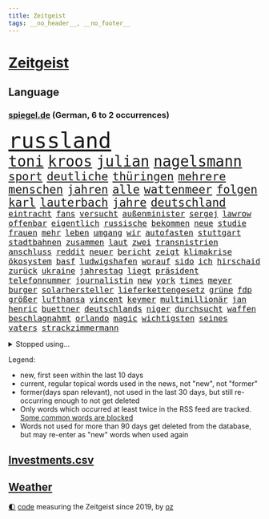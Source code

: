 ```yaml
---
title: Zeitgeist
tags: __no_header__, __no_footer__
---
```


# [Zeitgeist](https://oliz.io/zeitgeist/)

## Language

<h3><a href="https://www.spiegel.de" target="_blank">spiegel.de</a> (German, 6 to 2 occurrences)</h3>
<p style="font-family:monospace">
<span style="font-size:32pt"><a href="news_links.html#russland" class="current">russland</a></span>
<br>
<span style="font-size:22pt"><a href="news_links.html#toni" class="current">toni</a></span>
<span style="font-size:22pt"><a href="news_links.html#kroos" class="current">kroos</a></span>
<span style="font-size:22pt"><a href="news_links.html#julian" class="current">julian</a></span>
<span style="font-size:22pt"><a href="news_links.html#nagelsmann" class="current">nagelsmann</a></span>
<br>
<span style="font-size:17pt"><a href="news_links.html#sport" class="current">sport</a></span>
<span style="font-size:17pt"><a href="news_links.html#deutliche" class="current">deutliche</a></span>
<span style="font-size:17pt"><a href="news_links.html#thüringen" class="current">thüringen</a></span>
<span style="font-size:17pt"><a href="news_links.html#mehrere" class="current">mehrere</a></span>
<span style="font-size:17pt"><a href="news_links.html#menschen" class="current">menschen</a></span>
<span style="font-size:17pt"><a href="news_links.html#jahren" class="current">jahren</a></span>
<span style="font-size:17pt"><a href="news_links.html#alle" class="current">alle</a></span>
<span style="font-size:17pt"><a href="news_links.html#wattenmeer" class="current">wattenmeer</a></span>
<span style="font-size:17pt"><a href="news_links.html#folgen" class="current">folgen</a></span>
<span style="font-size:17pt"><a href="news_links.html#karl" class="current">karl</a></span>
<span style="font-size:17pt"><a href="news_links.html#lauterbach" class="current">lauterbach</a></span>
<span style="font-size:17pt"><a href="news_links.html#jahre" class="current">jahre</a></span>
<span style="font-size:17pt"><a href="news_links.html#deutschland" class="current">deutschland</a></span>
<br>
<span style="font-size:12pt"><a href="news_links.html#eintracht" class="current">eintracht</a></span>
<span style="font-size:12pt"><a href="news_links.html#fans" class="current">fans</a></span>
<span style="font-size:12pt"><a href="news_links.html#versucht" class="current">versucht</a></span>
<span style="font-size:12pt"><a href="news_links.html#außenminister" class="current">außenminister</a></span>
<span style="font-size:12pt"><a href="news_links.html#sergej" class="new">sergej</a></span>
<span style="font-size:12pt"><a href="news_links.html#lawrow" class="new">lawrow</a></span>
<span style="font-size:12pt"><a href="news_links.html#offenbar" class="current">offenbar</a></span>
<span style="font-size:12pt"><a href="news_links.html#eigentlich" class="current">eigentlich</a></span>
<span style="font-size:12pt"><a href="news_links.html#russische" class="current">russische</a></span>
<span style="font-size:12pt"><a href="news_links.html#bekommen" class="current">bekommen</a></span>
<span style="font-size:12pt"><a href="news_links.html#neue" class="current">neue</a></span>
<span style="font-size:12pt"><a href="news_links.html#studie" class="current">studie</a></span>
<span style="font-size:12pt"><a href="news_links.html#frauen" class="current">frauen</a></span>
<span style="font-size:12pt"><a href="news_links.html#mehr" class="current">mehr</a></span>
<span style="font-size:12pt"><a href="news_links.html#leben" class="current">leben</a></span>
<span style="font-size:12pt"><a href="news_links.html#umgang" class="current">umgang</a></span>
<span style="font-size:12pt"><a href="news_links.html#wir" class="current">wir</a></span>
<span style="font-size:12pt"><a href="news_links.html#autofasten" class="new">autofasten</a></span>
<span style="font-size:12pt"><a href="news_links.html#stuttgart" class="current">stuttgart</a></span>
<span style="font-size:12pt"><a href="news_links.html#stadtbahnen" class="new">stadtbahnen</a></span>
<span style="font-size:12pt"><a href="news_links.html#zusammen" class="current">zusammen</a></span>
<span style="font-size:12pt"><a href="news_links.html#laut" class="current">laut</a></span>
<span style="font-size:12pt"><a href="news_links.html#zwei" class="current">zwei</a></span>
<span style="font-size:12pt"><a href="news_links.html#transnistrien" class="new">transnistrien</a></span>
<span style="font-size:12pt"><a href="news_links.html#anschluss" class="current">anschluss</a></span>
<span style="font-size:12pt"><a href="news_links.html#reddit" class="new">reddit</a></span>
<span style="font-size:12pt"><a href="news_links.html#neuer" class="current">neuer</a></span>
<span style="font-size:12pt"><a href="news_links.html#bericht" class="current">bericht</a></span>
<span style="font-size:12pt"><a href="news_links.html#zeigt" class="current">zeigt</a></span>
<span style="font-size:12pt"><a href="news_links.html#klimakrise" class="current">klimakrise</a></span>
<span style="font-size:12pt"><a href="news_links.html#ökosystem" class="current">ökosystem</a></span>
<span style="font-size:12pt"><a href="news_links.html#basf" class="current">basf</a></span>
<span style="font-size:12pt"><a href="news_links.html#ludwigshafen" class="new">ludwigshafen</a></span>
<span style="font-size:12pt"><a href="news_links.html#worauf" class="current">worauf</a></span>
<span style="font-size:12pt"><a href="news_links.html#sido" class="new">sido</a></span>
<span style="font-size:12pt"><a href="news_links.html#ich" class="current">ich</a></span>
<span style="font-size:12pt"><a href="news_links.html#hirschaid" class="new">hirschaid</a></span>
<span style="font-size:12pt"><a href="news_links.html#zurück" class="current">zurück</a></span>
<span style="font-size:12pt"><a href="news_links.html#ukraine" class="current">ukraine</a></span>
<span style="font-size:12pt"><a href="news_links.html#jahrestag" class="current">jahrestag</a></span>
<span style="font-size:12pt"><a href="news_links.html#liegt" class="current">liegt</a></span>
<span style="font-size:12pt"><a href="news_links.html#präsident" class="current">präsident</a></span>
<span style="font-size:12pt"><a href="news_links.html#telefonnummer" class="current">telefonnummer</a></span>
<span style="font-size:12pt"><a href="news_links.html#journalistin" class="current">journalistin</a></span>
<span style="font-size:12pt"><a href="news_links.html#new" class="current">new</a></span>
<span style="font-size:12pt"><a href="news_links.html#york" class="current">york</a></span>
<span style="font-size:12pt"><a href="news_links.html#times" class="current">times</a></span>
<span style="font-size:12pt"><a href="news_links.html#meyer" class="current">meyer</a></span>
<span style="font-size:12pt"><a href="news_links.html#burger" class="current">burger</a></span>
<span style="font-size:12pt"><a href="news_links.html#solarhersteller" class="new">solarhersteller</a></span>
<span style="font-size:12pt"><a href="news_links.html#lieferkettengesetz" class="current">lieferkettengesetz</a></span>
<span style="font-size:12pt"><a href="news_links.html#grüne" class="current">grüne</a></span>
<span style="font-size:12pt"><a href="news_links.html#fdp" class="current">fdp</a></span>
<span style="font-size:12pt"><a href="news_links.html#größer" class="current">größer</a></span>
<span style="font-size:12pt"><a href="news_links.html#lufthansa" class="current">lufthansa</a></span>
<span style="font-size:12pt"><a href="news_links.html#vincent" class="current">vincent</a></span>
<span style="font-size:12pt"><a href="news_links.html#keymer" class="new">keymer</a></span>
<span style="font-size:12pt"><a href="news_links.html#multimillionär" class="new">multimillionär</a></span>
<span style="font-size:12pt"><a href="news_links.html#jan" class="current">jan</a></span>
<span style="font-size:12pt"><a href="news_links.html#henric" class="new">henric</a></span>
<span style="font-size:12pt"><a href="news_links.html#buettner" class="new">buettner</a></span>
<span style="font-size:12pt"><a href="news_links.html#deutschlands" class="current">deutschlands</a></span>
<span style="font-size:12pt"><a href="news_links.html#niger" class="current">niger</a></span>
<span style="font-size:12pt"><a href="news_links.html#durchsucht" class="current">durchsucht</a></span>
<span style="font-size:12pt"><a href="news_links.html#waffen" class="current">waffen</a></span>
<span style="font-size:12pt"><a href="news_links.html#beschlagnahmt" class="current">beschlagnahmt</a></span>
<span style="font-size:12pt"><a href="news_links.html#orlando" class="current">orlando</a></span>
<span style="font-size:12pt"><a href="news_links.html#magic" class="current">magic</a></span>
<span style="font-size:12pt"><a href="news_links.html#wichtigsten" class="current">wichtigsten</a></span>
<span style="font-size:12pt"><a href="news_links.html#seines" class="current">seines</a></span>
<span style="font-size:12pt"><a href="news_links.html#vaters" class="current">vaters</a></span>
<span style="font-size:12pt"><a href="news_links.html#strackzimmermann" class="current">strackzimmermann</a></span>
</p>
<details>
<summary>Stopped using...</summary>
<p class="former" style="font-size:12pt">
ehemann(1219) investoren(1219) reiche(1219) tempo(1219) arm(1218) dauerhaft(1218) innenminister(1218) kriminellen(1218) richten(1218) bayerns(1217) befinden(1217) einiges(1217) philippinen(1217) schatten(1217) stürzte(1217) willen(1217) auftakt(1216) gewaltig(1216) live(1216) portugal(1216) geworfen(1215) vollständig(1215) asche(1214) brexit(1214) führerschein(1214) tragen(1214) andrea(1213) städte(1213) 37(1212) bisschen(1212) einzug(1212) gelegt(1212) hervor(1212) institut(1212) krankenhäuser(1212) mario(1212) schildert(1212) stattdessen(1212) unglück(1212) hintergründe(1211) kardinal(1211) rettungskräfte(1211) studierenden(1211) treffer(1211) verfolgen(1211) helfer(1210) null(1210) parteichef(1210) unterschiedlich(1210) amerika(1209) extreme(1209) feier(1209) keller(1209) schweigen(1209) unabhängigkeit(1209) wohnhaus(1209) zurzeit(1209) italienische(1208) werke(1208) wort(1208) 26(1207) bedeutung(1207) beschwerden(1207) einstigen(1207) entscheidend(1207) jury(1207) kochen(1207) lehnen(1207) reporter(1207) richtige(1207) schießt(1207) vertrauen(1207) üben(1207) bmw(1206) reichte(1206) rät(1206) schüssen(1205) united(1205) abgehört(1204) australische(1204) bestätigen(1204) deals(1204) fließt(1204) mode(1204) armut(1203) globale(1203) besuchen(1202) erbe(1202) bestimmten(1201) erwartungen(1201) fußballprofi(1201) halb(1200) klimapolitik(1200) möglichst(1200) entwickeln(1199) gering(1198) mission(1198) stärke(1198) bande(1197) eklat(1197) wende(1197) letztes(1195) nationalen(1195) haaland(1194) harten(1194) verzichten(1194) ähnlich(1193) mehrerer(1191) parallelen(1191) schrecken(1191) unzufrieden(1190) reduzieren(1189) wind(1188) hilfen(1185) beitrag(1183) rechtsstreit(1183) einkommen(1181) ämter(1181) abgeschlossen(1179) vermisste(1177) staatlichen(1175) provoziert(1174) herausforderung(1172) entspannt(1164) verdoppelt(1162) heizen(1161) gebieten(1158) rakete(1153) gezielt(1098) extremwetter(1085) autobahnen(1073) strecken(1052) konservative(1048) lediglich(1000) arte(957) rereportage(957) anführer(955) djoković(951) bundesanwaltschaft(941) wellen(922) fossilen(919) gremium(919) weibliche(913) dörfer(907) nachspielzeit(896) realität(891) liebsten(888) papiere(882) zorn(880) gehälter(876) gewandt(872) entstanden(861) australiens(853) energiekosten(853) kunstwerke(851) älteste(848) ruhestand(845) verständigt(843) hendrik(833) 41(829) rande(811) laura(798) martina(795) 87(782) öffentlichrechtlichen(779) verletzung(777) aufgestellt(774) kanzlers(770) einrichtungen(765) soldat(759) ben(755) verringern(754) verkündete(752) spaltung(746) verweist(736) versteckte(728) brüder(721) vereinigung(716) betreibt(715) 40000(713) benötigt(709) absagen(707) südamerika(705) schildern(704) unsicher(696) erneuerbare(695) spiegelbildungsnewsletter(693) töchter(692) iranische(687) flüchten(682) niedersächsischen(674) spart(672) schwarzes(659) großmutter(657) packenden(657) anschuldigungen(653) nachfolgerin(651) schlamm(638) würdigt(638) ankara(637) besitzt(625) sylt(624) reporterin(622) kühnert(611) ulrich(611) mitarbeitende(609) kaffee(606) idol(605) grundschule(604) vermissten(600) profi(592) einsätze(591) wozu(591) grün(589) plädieren(588) anruf(573) folgten(572) landwirtschaft(571) digitale(569) drohnenangriff(558) offizielle(549) studentin(548) ron(547) sperren(543) gendern(520) eingreifen(518) machtmissbrauch(514) fortschritt(509) senioren(508) tel(507) monika(504) kollegin(502) beobachter(501) rückblick(498) spiegelrecherche(498) aviv(496) scheinbar(496) gerecht(491) urteilt(489) 300000(487) verurteilten(480) bergen(477) operiert(469) parallel(466) beantragen(462) flugabwehr(456) häufigsten(451) jets(451) spion(448) as(445) tabu(444) liberale(440) trotzen(440) landesweiten(439) pop(439) deutschlandticket(438) feind(432) mitgliedern(432) skepsis(432) zehntausenden(431) migrationspolitik(429) durcheinander(427) saarlouis(427) gestalten(424) 2011(421) geschosse(421) madonna(421) perfekten(412) udo(409) day(402) freigelassen(401) ansicht(399) satellitenbild(399) meiste(396) boom(394) cem(386) liebt(378) schwache(375) neunzigerjahren(374) siege(372) erschüttern(368) späten(367) getötete(365) geständnis(364) rechtsaußen(363) segelboot(360) schöner(359) verzögerung(358) zutiefst(358) 1600(356) beitritt(352) stil(351) premiers(350) spielerinnen(349) unterbrechung(349) stürzten(345) joggen(344) merklich(341) reichelt(338) #metoo(334) gejagt(333) milliardenschwere(333) ernsten(331) anlagen(328) ertrunken(326) transformation(323) kalkül(319) dürren(318) bauindustrie(317) pis(317) bestreiten(315) baugenehmigungen(314) umsetzen(313) w(313) dna(312) schließung(312) emotionen(310) wüst(310) ac(308) diplomatische(308) existenz(308) spiegeltalk(308) drama(307) erling(307) modi(304) brown(303) rückhalt(302) sofortiger(302) ecuador(301) solar(299) gewalttaten(297) wärmepumpe(295) birgt(294) gesundheitlichen(292) härtere(291) bundesweite(290) münchens(289) fühlte(288) überlegungen(288) samuel(286) arbeitswelt(285) chicago(285) spürt(281) durften(280) horror(280) mitarbeitenden(278) erheblich(276) behauptungen(273) küche(272) feinde(269) spektakulären(267) drogenhandel(265) male(263) schwierigen(260) neuwahlen(259) brutalen(258) angelegt(256) schockiert(256) diego(254) zoff(254) lebensgefährlich(253) würdigte(253) acker(252) terrorgruppe(252) lukas(249) organisationen(249) beckenbauer(248) gegners(246) kopenhagen(243) celsius(240) verschwendung(240) sonntagmorgen(238) moschee(237) made(234) sanieren(234) renommierten(232) spahn(231) kurve(230) schirdewan(230) vorbilder(229) abgewehrt(228) bitcoin(227) lieferten(227) entsorgt(226) schnellstmöglich(226) preiserhöhung(225) gesellschaftliche(224) metachef(224) netzentgelte(224) weile(224) benachteiligt(223) vorlegen(222) erweist(221) milliardenschweren(221) lebenshaltungskosten(220) erschöpfung(219) sinkende(219) rechtsradikalen(218) bahrain(217) braut(217) effizienter(215) widersprüche(215) benötigten(214) weisen(214) allgemeine(212) geschlossene(211) dumme(210) gerichts(210) griechischer(210) tiefsee(210) unterbunden(210) marokko(208) variante(208) durchschnitt(207) feindbild(207) freizeit(206) goldene(205) robust(205) verstrickt(205) teller(204) afdchefin(201) brutaler(201) flüchtlingslager(201) schwitzen(201) dänische(200) höheren(200) staus(200) einzuführen(199) warmen(199) häfen(197) zerbrochen(197) terroranschläge(196) islamistische(194) iranischer(193) demonstrant(192) schönste(192) behandeln(191) lindenberg(190) planet(190) salz(189) aggressives(188) angefangen(188) angefeindet(188) netanyahus(188) erwischte(186) visa(186) wirtschaftsweise(185) faktor(184) standorten(184) exklusive(181) häftling(180) umweltkatastrophe(180) einbüßen(178) klubpräsident(178) vermuteten(178) freundinnen(176) unerwartete(176) pablo(175) re(175) reinen(175) airport(174) chancenlos(174) sozial(174) abkehr(173) arizona(173) abschieben(172) effekte(172) erlaubnis(169) mary(169) brücken(168) chefinnen(168) erpressung(168) achtung(167) erdtrabanten(167) geschäftsleute(167) geheimdienstchef(166) mehrwertsteuer(166) angefahren(165) alexa(163) astronomen(159) gründete(158) hundebesitzer(158) saudiarabiens(158) vorzugehen(158) grönland(157) hoffnungsvoll(157) niederlegen(157) models(156) nachzahlen(156) schroeder(156) kabine(155) gewechselt(154) kreative(154) 83jährige(153) amtsmissbrauch(153) protestierte(153) buchautorin(152) enthielt(152) journalistinnen(152) probiert(151) verunglückte(151) einbürgerungen(150) verbänden(150) hungerstreik(148) rabe(146) müde(145) syriens(145) dringenden(141) sogenannter(141) studentinnen(141) vergleichen(141) bernstein(140) bundesverkehrsminister(140) strompreis(140) digitaler(139) ecke(139) glänzte(139) bradley(138) cooper(138) extremist(138) luftschläge(138) challenge(137) demokratischen(137) chiara(136) detroit(136) halloween(136) herbert(136) schwede(136) sekunde(136) ehrlichkeit(135) geworben(135) doppelmoral(134) schiebt(134) kolonie(133) milliardenhilfen(133) bequem(132) co₂ausstoß(132) gewaltigen(132) schieflage(132) berüchtigten(131) gefolgt(131) biologe(130) werkstatt(130) gelobt(129) luxusuhr(129) berüchtigte(128) eingebürgert(127) geklappt(127) pyramide(127) zusammengestoßen(127) anonym(126) anja(125) begehen(125) neuanfang(125) unausweichlich(125) prekär(124) verhalf(124) 55(123) regelungen(123) tolle(123) ultrarechten(123) visum(122) zahlungsunfähig(122) 60jährige(121) ausgegangen(121) umsätze(121) verbraucherzentrale(121) verschanzt(121) vertreibung(121) ansprüche(120) bedauern(120) betriebsrat(120) inselstaat(120) bist(119) kaution(119) airways(118) index(118) ungerecht(118) finals(117) arnold(116) usbörsenaufsicht(116) bundestagspräsidentin(115) cups(115) lanka(114) pauschale(114) sri(114) stellungen(114) taugen(114) trail(114) aufwachsen(113) gehindert(113) reus(113) schäuble(113) effenbergbank(112) schmalkalden(112) beriet(111) bevorzugt(111) solarindustrie(111) vermittlung(111) überfüllten(111) brodelt(110) furore(110) rechtsstaat(110) erfindung(109) gardasee(108) rudolf(108) stamp(108) neukölln(107) ratschläge(107) bäumen(106) giganten(106) hamasterroristen(106) beteiligung(105) langjähriger(105) parteigründung(105) streuen(105) todesopfern(105) wertvoll(105) white(105) anheben(104) migrationshintergrund(104) verständigung(104) chris(103) geebnet(103) schadensbegrenzung(103) unverändert(103) arabische(102) bezirk(102) massaker(102) ranghoher(102) terroristische(102) gedeiht(101) gescheiterte(101) jeremy(101) milde(101) autozulieferer(100) bundespräsidenten(100) engere(100) friert(100) glückwünsche(100) israelischem(100) mohammadi(100) wohnraum(100) bombendrohung(99) erschreckende(99) sobald(99) sonderbeauftragte(99) verschleppte(99) frost(98) hamaschef(98) sexualisierte(98) neonazis(97) raketenangriffen(97) wucht(97) abschneiden(96) dicke(96) entsprechendes(96) schafe(96) scheidende(96) verbots(96) ausruf(95) mogelpackung(95) odyssee(95) präsidentenamt(95) tvjournalist(95) wahlsieg(95) womit(95) pausen(94) sinniert(94) niedrigsten(93) nordkoreanischen(93) eingeweiht(92) enttäuschen(92) hasst(92) reederei(92) sanders(92) abtreten(91) beihilfe(91) berlinmitte(91) hinterlassenschaften(91) nordwesten(91) schalker(91) kapitel(90) staatssekretärin(90) südlichen(90) vergrößern(90) 270(89) ampelvertreter(89) hüller(89) sarrazin(89) widersacherin(89) adam(88) menschengruppen(88) orchester(88) petition(88) wilkinson(88) erschrocken(87) gerutscht(87) kulturszene(87) kurdin(87) oftmals(87) positionieren(87) wiederholte(87) neureuther(86) virginia(86) annie(85) ernaux(85) halemba(85) literaturnobelpreisträgerin(85) längerer(85) prinzen(85) räumung(85) schwindet(85) versperrt(85) zusammengeschlossen(85) elaheh(84) fasste(84) garcía(84) hamedi(84) herren(84) ingenieur(84) komplette(84) skistar(84) traditionsklubs(84) afdlandtagsabgeordneten(83) einläuten(83) furchtbar(83) gefährder(83) marjam(83) samadzade(83) staatsräson(83) astronaut(82) aufgewühlt(82) depots(81) dichter(81) fegt(81) fehlentscheidungen(81) finanzierte(81) pflegen(81) topmanager(81) abdul(80) cyberattacke(80) handballnationalmannschaft(80) landtags(80) or(80) rendite(80) resolution(80) sinwar(80) sowjetunion(80) verdienste(80) bettina(79) bochumer(79) db(79) reiches(79) ritt(79) sick(79) subtil(79) ungleichheiten(79) bahnkunden(78) barça(78) exchefs(78) haken(78) hast(78) konterte(78) lehrern(78) newcastle(78) sicherung(78) slogan(78) stille(78) verkaufsverbot(78) duft(77) geplagt(77) insolvenzantrag(77) kabarettist(77) nervosität(77) nrwministerpräsident(77) portugals(77) regentschaft(77) spdgesundheitsminister(77) sprit(77) stillgelegt(77) verschaffen(77) aggressiver(76) genommene(76) heilmethoden(76) jabeur(76) ons(76) verletze(76) wtafinals(76) ärmere(76) embiid(75) enthüllungen(75) touristenattraktion(75) ausschlussverfahren(74) kleider(74) produzent(74) unterschrieben(74) bekanntes(73) brisanten(73) einschnitte(73) emma(73) esa(73) kofferraum(73) konzepte(73) mayer(73) nbasuperstar(73) npd(73) pazifikstaat(73) sportvorstand(73) webb(73) zunehmenden(73) bauer(72) graue(72) intelligente(72) literaturpreis(72) passierte(72) preisgekrönter(72) weltraumteleskop(72) zunutze(72) bundesebene(71) gedenkfeier(71) islands(71) langstreckenflüge(71) 2500(70) buchautor(70) geärgert(70) jobabbau(70) meiser(70) mitschuldig(70) petra(70) spendiert(70) weitem(70) bestsellers(69) campe(69) ewingefängnis(69) finanzieren(69) hoffmann(69) köpfen(69) mitregieren(69) psychologe(69) anzusehen(68) diverse(68) empathie(68) gdlwarnstreik(68) hierfür(68) schwänzt(68) verrückter(68) wta(68) folgerichtig(67) lokführern(67) meme(67) notlösung(67) tagesschausprecherin(67) tourt(67) documenta(66) gealtert(66) immense(66) kolumbiens(66) meetings(66) sechzigerjahren(66) siegemund(66) abtransportiert(65) ampelgegner(65) datum(65) pfiffen(65) plane(65) schatzsuche(65) stanley(65) teures(65) überträgt(65) ausrufezeichen(64) beteiligen(64) bootz(64) illusion(64) indischen(64) lannert(64) linus(64) skiweltcup(64) straßer(64) alpinen(63) bedrängnis(63) freiberg(63) geklagt(63) mutmaßlichem(63) notbremse(63) treibhausgasen(63) gigantischen(62) hamasangriffs(62) kühe(62) lagarde(62) nass(62) verhelfen(62) anhalten(61) böden(61) fördere(61) grimm(61) konzertbeginn(61) rundfunkbeitrag(61) veronika(61) ausgenommen(60) befeuert(60) geistig(60) krankschreibung(60) massenpanik(60) rechtsextremistischer(60) unverletzt(60) autofahrten(59) falls(59) kredit(59) rechtsradikaler(59) verspätung(59) aufgegangen(58) benutzte(58) cduabgeordneten(58) energieagentur(58) fdpfinanzminister(58) haushaltsloch(58) packte(58) rettungseinsatz(58) verheimlichen(58) ausgleich(57) ausstoß(57) heimatort(57) kindergarten(57) millionenbetrug(57) polizeichef(57) ryan(57) verdanken(57) emmy(56) vetternwirtschaft(56) ecken(55) gerichtssaal(55) positionierung(55) souveräner(55) superintelligenz(55) enkel(54) geschlechtsverkehr(54) herausforderin(54) orbáns(54) übte(54) arbeitgeberseite(53) befreite(53) brenzlig(53) landwirtschaftsminister(53) modekette(53) uganda(53) wintereinbruch(53) anzahl(52) decken(52) güterverkehr(52) simon(52) winterwetter(52) glätte(51) kältewelle(51) streamingdienste(51) bräutigam(50) eisigen(50) mediamarktsaturn(50) neuseelands(50) prall(50) späte(50) 1968(49) heat(49) konstantin(49) notfall(49) pendlerpauschale(49) rutschig(49) telefonische(49) unterfangen(49) usmarine(49) auslassen(48) co₂besteuerung(48) desantis(48) gelbe(48) kinderfreibetrag(48) schneestürme(48) zeremonie(48) aufflog(47) effiziente(47) eisige(47) glatteis(47) kisoftware(47) kollidierten(47) frederik(46) frikadellen(46) nadal(46) pisastudie(46) rafael(46) schneefälle(46) steuerliche(46) tennislegende(46) abgehalten(45) alkoholkonsum(45) defekte(45) distanzieren(45) dozenten(45) entrüstung(45) glatt(45) kontrollgremium(45) verena(45) eishockeyweltverband(44) eisregen(44) freigekommen(44) islamistischer(44) luftangriffs(44) northvolt(44) schauspiel(44) tvexpertin(44) danke(43) ergab(43) grünenpolitikerinnen(43) pilze(43) deklassiert(42) einstufung(42) entsprechenden(42) gürtel(42) überragte(42) big(41) frühzeitig(41) gefördert(41) jochen(41) schwächephase(41) untersuchungsbericht(41) viren(41) begehren(40) darts(40) gerechtere(40) kultusministerkonferenz(40) depardieu(39) dingen(39) evert(39) gérard(39) stefanie(39) to(39) zurückgewinnen(39) öltanker(39) 22jährigen(38) gendersternchen(38) hapaglloyd(38) hausarzt(38) interessieren(38) mietmarkt(38) starkwatzinger(38) ferragni(37) führungskrise(37) grandslamsiegerin(37) hinauszuzögern(37) hinschauen(37) margrethe(37) milli(37) nettoeinkommen(37) vanilli(37) ärgern(37) alternativmedizin(36) finanziellen(36) hugh(36) kabinettsmitglied(36) nicole(36) rentenalter(36) carroll(35) critics(35) dienstpflicht(35) kitools(35) materie(35) strahlung(35) vorsatz(35) umwelthilfe(34) bidenregierung(33) gangster(33) usfirma(33) archiv(32) autoritarismus(32) ägäis(32) 49euroticket(31) frieren(31) golfturnier(31) patriarchat(31) schwersten(31) verjährung(31) günstigere(30) littler(30) luke(30) neunte(30) patentstreit(30) ushilfen(30) bananen(29) beibehalten(29) brocken(29) byd(29) chirurgischen(29) entspannter(29) fünftel(29) jemens(29) postfaschisten(29) realitystars(29) amonra(28) bereitschaftsdienst(28) hackern(28) kulisse(28) lions(28) sand(28) wirbelt(28) amoklauf(27) asteroid(27) auszeichnungen(27) jeans(27) maersk(27) sehnsucht(27) teuerung(27) vergangenem(27) abzuschütteln(26) ampeln(26) befassen(26) buchenallee(26) high(26) revolutionsgarden(26) videokonferenzen(26) wettkampf(26) angestiftet(25) bastian(25) britin(25) heirateten(25) herber(25) luxuswohnungen(25) ruiniert(25) schmid(25) taipeh(25) terrorgefahr(25) traktor(25) vulkane(25) wohnhäuser(25) gefängniswärter(24) liberaler(24) linien(24) rissen(24) weiterreisen(24) 59(23) anhaltende(23) bredouille(23) einrichtungsgegenstände(23) fossil(23) großdemo(23) japanisches(23) rast(23) unangenehm(23) erkläre(22) hinrichten(22) seen(22) seoul(22) spirit(22) wofür(22) zurückzunehmen(22) aktivieren(21) fulminanter(21) hervorgeht(21) partys(21) pazifik(21) soul(21) trauerfeier(21) deiche(20) motivierte(20) raumfahrt(20) todestag(20) erik(19) klaute(19) lautet(19) poor(19) trauerstaatsakt(19) chialo(18) kulturförderung(18) königreichs(18) landsmann(18) oscar(18) rob(18) staatsakt(18) stromausfälle(18) ’ndrangheta(18) ausschüttung(17) bitcoinkurs(17) pendeln(17) schlichtungsstelle(17) wortbruch(17) zornig(17) biolebensmittel(16) saudiarabischen(16) supermodel(16) spektakuläres(15) begleiter(14) benötigte(14) bestsellerautor(14) foster(14) jodie(14) kempten(14) mushrooms(14) schalter(14) umkehren(14) bauernpräsident(13) berühmteste(13) bürgerrat(13) kamiński(13) kitzbühel(13) lila(13) mariusz(13) musikindustrie(13) retteten(13) rukwied(13) senator(13) verteilte(13) wertvolle(13) überschätzt(13) browser(12) chrome(12) dreister(12) panzerabwehrraketen(12) peregrine(12) pfiffe(12) rüsten(12) warteten(12) aromen(11) bentele(11) erfolgsgeheimnis(11) exklusiv(11) grundstück(11) himmels(11) livesendung(11) mahnung(11) medizinischer(11) oman(11) piste(11) skiverband(11) streif(11) weltstar(11)
</p>
</details>
<p>Legend:
<ul>
<li><span class="new">new</span>, first seen within the last 10 days</li>
<li><span class="current">current</span>, regular topical words used in the news, not "new", not "former"</li>
<li><span class="former">former(days span relevant)</span>, not used in the last 30 days, but still re-occurring enough to not get deleted</li>
<li>Only words which occurred at least twice in the RSS feed are tracked. <a href="language/filters.py">Some common words are blocked</a></li>
<li>Words not used for more than 90 days get deleted from the database, but may re-enter as "new" words when used again</li>
</ul>
</p>

## [Investments](investments.html)[.csv](investments.csv)

## [Weather](weather.html)

<footer>
<a href="javascript:toggleTheme()" class="nav">🌓</a>
<a href="https://github.com/ooz/zeitgeist">code</a> measuring the Zeitgeist since 2019, by <a href="https://oliz.io">oz</a>
</footer>

